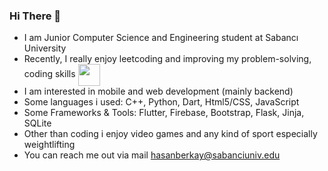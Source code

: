 ### Hi There 👋
- I am Junior Computer Science and Engineering student at Sabancı University
- Recently, I really enjoy leetcoding and improving my problem-solving, coding skills <a href="https://leetcode.com/hasanberkay/" target="blank"><img align="center" src="https://user-images.githubusercontent.com/36547915/97088991-45da5d00-1652-11eb-900f-80d106540f4f.png" height="35"></a>
- I am interested in mobile and web development (mainly backend)
- Some languages i used: C++, Python, Dart, Html5/CSS, JavaScript
- Some Frameworks & Tools:    Flutter, Firebase, Bootstrap, Flask, Jinja, SQLite  
- Other than coding i enjoy video games and any kind of sport especially weightlifting
- You can reach me out via mail hasanberkay@sabanciuniv.edu
